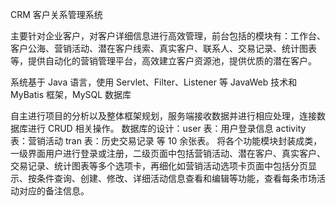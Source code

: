 CRM 客户关系管理系统

主要针对企业客户，对客户详细信息进行高效管理，前台包括的模块有：工作台、客户公海、营销活动、潜在客户线索、真实客户、联系人、交易记录、统计图表等，提供自动化的营销管理平台，高效建立客户资源池，提供优质的潜在客户。

系统基于 Java 语言，使用 Servlet、Filter、Listener 等 JavaWeb 技术和 MyBatis 框架，MySQL 数据库

自主进行项目的分析以及整体框架规划，服务端接收数据并进行相应处理，连接数据库进行 CRUD 相关操作。
数据库的设计：user 表：用户登录信息 activity 表：营销活动 tran 表：历史交易记录 等 10 余张表。
将各个功能模块封装成类，一级界面用户进行登录或注册，二级页面中包括营销活动、潜在客户、真实客户、交易记录、统计图表等多个选项卡，再细化如营销活动选项卡页面中包括分页显示、按条件查询、创建、修改、详细活动信息查看和编辑等功能，查看每条市场活动对应的备注信息。
